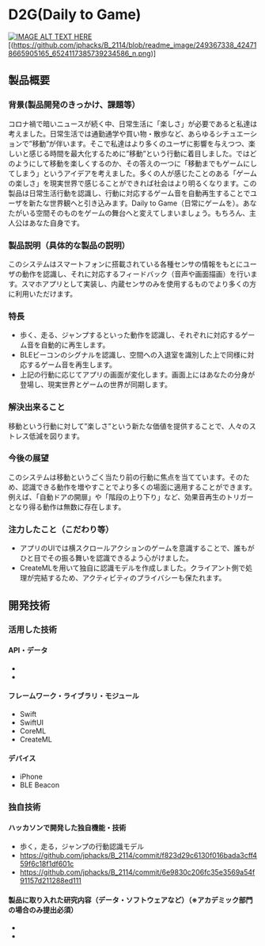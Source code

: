 # D2G(Daily to Game)

[![IMAGE ALT TEXT HERE](https://jphacks.com/wp-content/uploads/2021/07/JPHACKS2021_ogp.jpg)](https://www.youtube.com/watch?v=LUPQFB4QyVo)
[(https://github.com/jphacks/B_2114/blob/readme_image/249367338_424718665905165_6524117385739234586_n.png)]

## 製品概要
### 背景(製品開発のきっかけ、課題等）
コロナ禍で暗いニュースが続く中、日常生活に「楽しさ」が必要であると私達は考えました。日常生活では通勤通学や買い物・散歩など、あらゆるシチュエーションで”移動”が伴います。そこで私達はより多くのユーザに影響を与えつつ、楽しいと感じる時間を最大化するために”移動”という行動に着目しました。ではどのようにして移動を楽しくするのか、その答えの一つに「移動までもゲームにしてしまう」というアイデアを考えました。多くの人が感じたことのある「ゲームの楽しさ」を現実世界で感じることができれば社会はより明るくなります。この製品は日常生活行動を認識し、行動に対応するゲーム音を自動再生することでユーザを新たな世界観へと引き込みます。Daily to Game（日常にゲームを）。あなたがいる空間そのものをゲームの舞台へと変えてしまいましょう。もちろん、主人公はあなた自身です。

### 製品説明（具体的な製品の説明）
このシステムはスマートフォンに搭載されている各種センサの情報をもとにユーザの動作を認識し、それに対応するフィードバック（音声や画面描画）を行います。スマホアプリとして実装し、内蔵センサのみを使用するものでより多くの方に利用いただけます。

### 特長
- 歩く、走る、ジャンプするといった動作を認識し、それぞれに対応するゲーム音を自動的に再生します。
- BLEビーコンのシグナルを認識し、空間への入退室を識別した上で同様に対応するゲーム音を再生します。
- 上記の行動に応じてアプリの画面が変化します。画面上にはあなたの分身が登場し、現実世界とゲームの世界が同期します。

### 解決出来ること
移動という行動に対して”楽しさ”という新たな価値を提供することで、人々のストレス低減を図ります。

### 今後の展望
このシステムは移動というごく当たり前の行動に焦点を当てています。そのため、認識できる動作を増やすことでより多くの場面に適用することができます。例えば、「自動ドアの開扉」や「階段の上り下り」など、効果音再生のトリガーとなり得る動作は無数に存在します。

### 注力したこと（こだわり等）
* アプリのUIでは横スクロールアクションのゲームを意識することで、誰もがひと目でその振る舞いを認識できるよう心がけました。
* CreateMLを用いて独自に認識モデルを作成しました。クライアント側で処理が完結するため、アクティビティのプライバシーも保たれます。

## 開発技術
### 活用した技術
#### API・データ
* 
* 

#### フレームワーク・ライブラリ・モジュール
* Swift
* SwiftUI
* CoreML
* CreateML

#### デバイス
* iPhone
* BLE Beacon

### 独自技術
#### ハッカソンで開発した独自機能・技術
* 歩く，走る，ジャンプの行動認識モデル
* https://github.com/jphacks/B_2114/commit/f823d29c6130f016bada3cff459f6c18f1df601c
* https://github.com/jphacks/B_2114/commit/6e9830c206fc35e3569a54f91157d211288ed111

#### 製品に取り入れた研究内容（データ・ソフトウェアなど）（※アカデミック部門の場合のみ提出必須）
* 
* 
